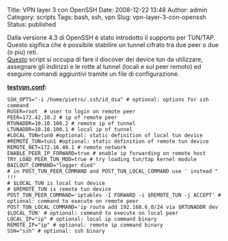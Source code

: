 Title: VPN layer 3 con OpenSSH
Date: 2008-12-22 13:48
Author: admin
Category: scripts
Tags: bash, ssh, vpn
Slug: vpn-layer-3-con-openssh
Status: published

Dalla versione 4.3 di OpenSSH è stato introdotto il supporto per
TUN/TAP. Questo sigifica che è possibile stabilire un tunnel cifrato tra
due peer o due (o piu) reti.  
[Questo](http://www.bertera.it/software/ssh-vpn/ssh-vpn.sh) script si
occupa di fare il discover dei device tun da utilizzare, assegnare gli
indirizzi e le rotte al tunnel (locali e sul peer remoto) ed eseguire
comandi aggiuntivi tramite un file di configurazione.

**[testvpn.conf](http://www.bertera.it/software/ssh-vpn/testvpn.conf):**

```
SSH_OPTS="-i /home/pietro/.ssh/id_dsa" # optional: options for ssh command
RUSER=root  # user to login on remote peer
PEER=172.42.10.2 # ip of remote peer
RTUNADDR=10.10.100.2 # remote ip of tunnel
LTUNADDR=10.10.100.1 # local ip of tunnel
#LOCAL_TUN=tun0 #optional: static definition of local tun device
#REMOTE_TUN=tun1 #optional: static definition of remote tun device
REMOTE_NET=172.16.40.1 # remote network
ENABLE_PEER_IP_FORWARD=true # enable ip forwarding on remote host
TRY_LOAD_PEER_TUN_MOD=true # try loading tun/tap kernel module
BAILOUT_COMMAND="logger died"
# in POST_TUN_PEER_COMMAND and POST_TUN_LOCAL_COMMAND use ' instead " !!!
# $LOCAL_TUN is local tun device
# $REMOTE_TUN is remote tun device
POST_TUN_PEER_COMMAND='iptables -I FORWARD -i $REMOTE_TUN -j ACCEPT' # optional: command to execute on remote peer
POST_TUN_LOCAL_COMMAND='ip route add 192.168.6.0/24 via $RTUNADDR dev $LOCAL_TUN' # optional: command to execute on local peer
LOCAL_IP="ip" # optional: local ip command binary
REMOTE_IP="ip" # optional: remote ip command binary
SSH="ssh" # optional: ssh binary
```
